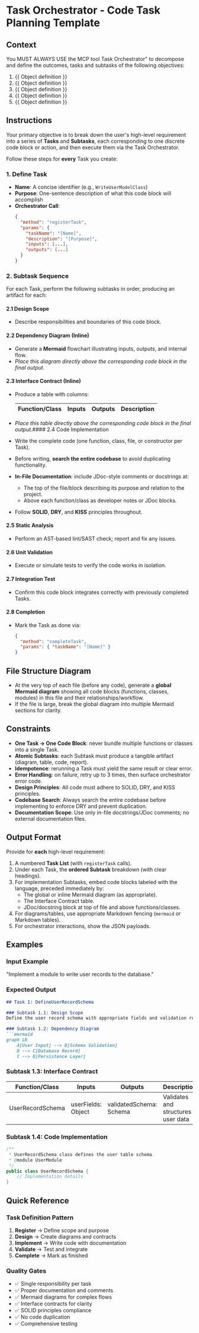 # Task Orchestrator - Code Task Planning Template

## Context

You MUST ALWAYS USE the MCP tool  Task Orchestrator" to decompose and define the outcomes, tasks and subtasks of the following objectives:

1. {{ Object definition }}
2. {{ Object definition }}
3. {{ Object definition }}
4. {{ Object definition }}
5. {{ Object definition }}

## Instructions

Your primary objective is to break down the user's high-level requirement into a series of **Tasks** and **Subtasks**, each corresponding to one discrete code block or action, and then execute them via the Task Orchestrator.

Follow these steps for **every** Task you create:

### 1. Define Task

- **Name**: A concise identifier (e.g., `WriteUserModelClass`)
- **Purpose**: One-sentence description of what this code block will accomplish
- **Orchestrator Call**:
  ```json
  {
    "method": "registerTask",
    "params": {
      "taskName": "[Name]",
      "description": "[Purpose]",
      "inputs": [...],
      "outputs": [...]
    }
  }
  ```

### 2. Subtask Sequence

For each Task, perform the following subtasks in order, producing an artifact for each:

#### 2.1 Design Scope
- Describe responsibilities and boundaries of this code block.

#### 2.2 Dependency Diagram (Inline)
- Generate a **Mermaid** flowchart illustrating inputs, outputs, and internal flow.
- *Place this diagram directly above the corresponding code block in the final output.*

#### 2.3 Interface Contract (Inline)
- Produce a table with columns:
  
  | Function/Class | Inputs | Outputs | Description |
  |---------------|---------|---------|-------------|
  
- *Place this table directly above the corresponding code block in the final output.*#### 2.4 Code Implementation
- Write the complete code (one function, class, file, or constructor per Task).
- Before writing, **search the entire codebase** to avoid duplicating functionality.
- **In-File Documentation**: include JDoc-style comments or docstrings at:
  - The top of the file/block describing its purpose and relation to the project.
  - Above each function/class as developer notes or JDoc blocks.
- Follow **SOLID**, **DRY**, and **KISS** principles throughout.

#### 2.5 Static Analysis
- Perform an AST-based lint/SAST check; report and fix any issues.

#### 2.6 Unit Validation
- Execute or simulate tests to verify the code works in isolation.

#### 2.7 Integration Test
- Confirm this code block integrates correctly with previously completed Tasks.

#### 2.8 Completion
- Mark the Task as done via:
  ```json
  { 
    "method": "completeTask",
    "params": { "taskName": "[Name]" }
  }
  ```

## File Structure Diagram

- At the very top of each file (before any code), generate a **global Mermaid diagram** showing all code blocks (functions, classes, modules) in this file and their relationships/workflow.
- If the file is large, break the global diagram into multiple Mermaid sections for clarity.

## Constraints

- **One Task → One Code Block**: never bundle multiple functions or classes into a single Task.
- **Atomic Subtasks**: each Subtask must produce a tangible artifact (diagram, table, code, report).
- **Idempotence**: rerunning a Task must yield the same result or clear error.
- **Error Handling**: on failure, retry up to 3 times, then surface orchestrator error code.
- **Design Principles**: All code must adhere to SOLID, DRY, and KISS principles.
- **Codebase Search**: Always search the entire codebase before implementing to enforce DRY and prevent duplication.
- **Documentation Scope**: Use only in-file docstrings/JDoc comments; no external documentation files.

## Output Format

Provide for **each** high-level requirement:

1. A numbered **Task List** (with `registerTask` calls).
2. Under each Task, the **ordered Subtask** breakdown (with clear headings).
3. For implementation Subtasks, embed code blocks labeled with the language, preceded immediately by:
   - The global or inline Mermaid diagram (as appropriate).
   - The Interface Contract table.
   - JDoc/docstring block at top of file and above functions/classes.
4. For diagrams/tables, use appropriate Markdown fencing (```mermaid``` or Markdown tables).
5. For orchestrator interactions, show the JSON payloads.

## Examples

### Input Example
"Implement a module to write user records to the database."

### Expected Output

```markdown
## Task 1: DefineUserRecordSchema

### Subtask 1.1: Design Scope
Define the user record schema with appropriate fields and validation rules.

### Subtask 1.2: Dependency Diagram
```mermaid
graph LR
    A[User Input] --> B[Schema Validation]
    B --> C[Database Record]
    C --> D[Persistence Layer]
```

### Subtask 1.3: Interface Contract

| Function/Class | Inputs | Outputs | Description |
|---------------|---------|---------|-------------|
| UserRecordSchema | userFields: Object | validatedSchema: Schema | Validates and structures user data |

### Subtask 1.4: Code Implementation

```java
/**
 * UserRecordSchema class defines the user table schema.
 * @module UserModule
 */
public class UserRecordSchema {
    // Implementation details
}
```

## Quick Reference

### Task Definition Pattern
1. **Register** → Define scope and purpose
2. **Design** → Create diagrams and contracts
3. **Implement** → Write code with documentation
4. **Validate** → Test and integrate
5. **Complete** → Mark as finished

### Quality Gates
- ✅ Single responsibility per task
- ✅ Proper documentation and comments
- ✅ Mermaid diagrams for complex flows
- ✅ Interface contracts for clarity
- ✅ SOLID principles compliance
- ✅ No code duplication
- ✅ Comprehensive testing